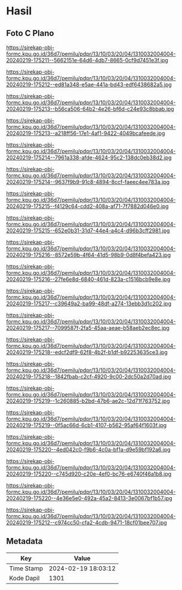 # Hasil

## Foto C Plano

https://sirekap-obj-formc.kpu.go.id/36d7/pemilu/pdpr/13/10/03/20/04/1310032004004-20240219-175211--5662151e-64d6-4db7-8665-0cf9d7451e3f.jpg

https://sirekap-obj-formc.kpu.go.id/36d7/pemilu/pdpr/13/10/03/20/04/1310032004004-20240219-175212--ed81a348-e5ae-441a-bd43-edf6438682a5.jpg

https://sirekap-obj-formc.kpu.go.id/36d7/pemilu/pdpr/13/10/03/20/04/1310032004004-20240219-175213--b56ca506-64b2-4e26-bf6d-c24e93c8bbab.jpg

https://sirekap-obj-formc.kpu.go.id/36d7/pemilu/pdpr/13/10/03/20/04/1310032004004-20240219-175213--a218ff56-17e1-4af1-9422-4049bcafeede.jpg

https://sirekap-obj-formc.kpu.go.id/36d7/pemilu/pdpr/13/10/03/20/04/1310032004004-20240219-175214--7961a338-afde-4624-95c2-138dc0eb38d2.jpg

https://sirekap-obj-formc.kpu.go.id/36d7/pemilu/pdpr/13/10/03/20/04/1310032004004-20240219-175214--9637f9b9-91c8-4894-8ccf-faeec4ee783a.jpg

https://sirekap-obj-formc.kpu.go.id/36d7/pemilu/pdpr/13/10/03/20/04/1310032004004-20240219-175215--f4129c64-cdd2-408a-af71-7f7882d046e0.jpg

https://sirekap-obj-formc.kpu.go.id/36d7/pemilu/pdpr/13/10/03/20/04/1310032004004-20240219-175215--652e0b31-31d7-44e4-a4c4-d96b3cff2981.jpg

https://sirekap-obj-formc.kpu.go.id/36d7/pemilu/pdpr/13/10/03/20/04/1310032004004-20240219-175216--8572e59b-4f64-41d5-98b9-0d8f4befa423.jpg

https://sirekap-obj-formc.kpu.go.id/36d7/pemilu/pdpr/13/10/03/20/04/1310032004004-20240219-175216--27fe6e8d-6840-461d-823a-c1516bcb9e8e.jpg

https://sirekap-obj-formc.kpu.go.id/36d7/pemilu/pdpr/13/10/03/20/04/1310032004004-20240219-175217--c39649a2-ba99-48df-a274-13ebb3d1c202.jpg

https://sirekap-obj-formc.kpu.go.id/36d7/pemilu/pdpr/13/10/03/20/04/1310032004004-20240219-175217--7099587f-2fa5-45aa-aeae-b58aeb2ec8ec.jpg

https://sirekap-obj-formc.kpu.go.id/36d7/pemilu/pdpr/13/10/03/20/04/1310032004004-20240219-175218--edcf2df9-62f8-4b2f-b1df-b92253635ce3.jpg

https://sirekap-obj-formc.kpu.go.id/36d7/pemilu/pdpr/13/10/03/20/04/1310032004004-20240219-175218--1842fbab-c2cf-4920-9c00-2dc50a2d70ad.jpg

https://sirekap-obj-formc.kpu.go.id/36d7/pemilu/pdpr/13/10/03/20/04/1310032004004-20240219-175219--1c260885-b2bd-47b6-ae2c-12d71f763752.jpg

https://sirekap-obj-formc.kpu.go.id/36d7/pemilu/pdpr/13/10/03/20/04/1310032004004-20240219-175219--0f5ac66d-6cb1-4107-b562-95af64f1603f.jpg

https://sirekap-obj-formc.kpu.go.id/36d7/pemilu/pdpr/13/10/03/20/04/1310032004004-20240219-175220--4ed042c0-f9b6-4c0a-bf1a-d9e59bf192a6.jpg

https://sirekap-obj-formc.kpu.go.id/36d7/pemilu/pdpr/13/10/03/20/04/1310032004004-20240219-175220--c745d920-c20e-4ef0-bc76-e6740f46a1b8.jpg

https://sirekap-obj-formc.kpu.go.id/36d7/pemilu/pdpr/13/10/03/20/04/1310032004004-20240219-175220--4e36e5e0-492a-45a2-8413-3e0067bf1b57.jpg

https://sirekap-obj-formc.kpu.go.id/36d7/pemilu/pdpr/13/10/03/20/04/1310032004004-20240219-175212--c974cc50-cfa2-4cdb-9471-18cf01bee707.jpg


## Metadata

| Key        | Value               |
| ---------- | ------------------- |
| Time Stamp | 2024-02-19 18:03:12 |
| Kode Dapil | 1301                |



